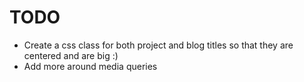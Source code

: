# TODO

- Create a css class for both project and blog titles so that they are centered and are big :)
- Add more around media queries
